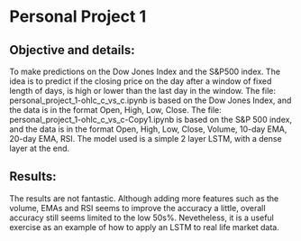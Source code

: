 # Personal Project 1
 ## Objective and details: 
To make predictions on the Dow Jones Index and the S&P500 index. 
The idea is to predict if the closing price on the day after a window of fixed length of days, 
is high or lower than the last day in the window.
The file: personal_project_1-ohlc_c_vs_c.ipynb is based on the Dow Jones Index, and the data is in the format 
Open, High, Low, Close.
The file: personal_project_1-ohlc_c_vs_c-Copy1.ipynb is based on the S&P 500 index, and the data is in the format 
Open, High, Low, Close, Volume, 10-day EMA, 20-day EMA, RSI.
The model used is a simple 2 layer LSTM, with a dense layer at the end. 

## Results:
The results are not fantastic. Although adding more features such as the volume, 
EMAs and RSI seems to improve the accuracy a little, overall accuracy still seems limited to the low 50s%. Nevetheless, it is a useful exercise
as an example of how to apply an LSTM to real life market data.
